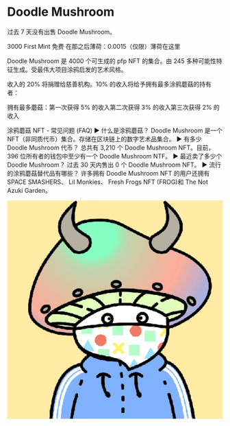 # Doodle Mushroom

过去 7 天没有出售 Doodle Mushroom。

3000 First Mint 免费 在那之后薄荷：0.0015（仅限）薄荷在这里

Doodle Mushroom 是 4000 个可生成的 pfp NFT 的集合。由 245 多种可能性特征生成。受最伟大项目涂鸦启发的艺术风格。

收入的 20% 将捐赠给慈善机构。10% 的收入将给予拥有最多涂鸦蘑菇的持有者：

拥有最多蘑菇：第一次获得 5% 的收入第二次获得 3% 的收入第三次获得 2% 的收入

涂鸦蘑菇 NFT - 常见问题 (FAQ)
▶ 什么是涂鸦蘑菇？
Doodle Mushroom 是一个 NFT（非同质代币）集合。存储在区块链上的数字艺术品集合。
▶ 有多少 Doodle Mushroom 代币？
总共有 3,210 个 Doodle Mushroom NFT。目前，396 位所有者的钱包中至少有一个 Doodle Mushroom NTF。
▶ 最近卖了多少个Doodle Mushroom？
过去 30 天内售出 0 个 Doodle Mushroom NFT。
▶ 流行的涂鸦蘑菇替代品有哪些？
许多拥有 Doodle Mushroom NFT 的用户还拥有 SPACE SMASHERS、 Lil Monkies、 Fresh Frogs NFT (FROG)和 The Not Azuki Garden。

![NFT](微信截图_20220902194827.png)
